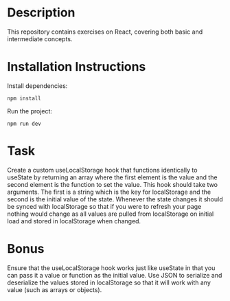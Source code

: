 # Description

This repository contains exercises on React, covering both basic and intermediate concepts.

# Installation Instructions

Install dependencies:

`npm install`

Run the project:

`npm run dev`

# Task

Create a custom useLocalStorage hook that functions identically to useState by returning an array where the first element is the value and the second element is the function to set the value. This hook should take two arguments. The first is a string which is the key for localStorage and the second is the initial value of the state.
Whenever the state changes it should be synced with localStorage so that if you were to refresh your page nothing would change as all values are pulled from localStorage on initial load and stored in localStorage when changed.

# Bonus
Ensure that the useLocalStorage hook works just like useState in that you can pass it a value or function as the initial value.
Use JSON to serialize and deserialize the values stored in localStorage so that it will work with any value (such as arrays or objects).